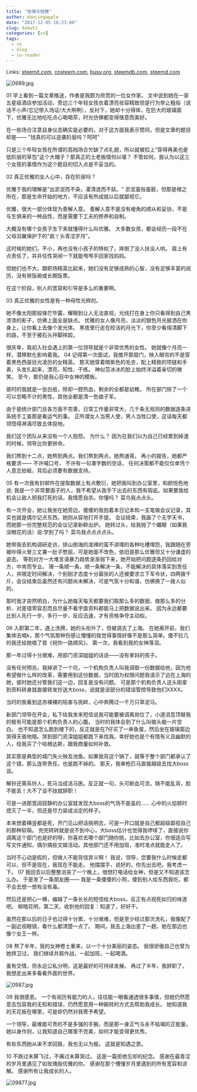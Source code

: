 ```yaml
---
title: "玫瑰与桔梗"
author: dancingapple
date: "2017-12-05 16:23:00"
slug: 6xkwti
categories: [cn]
tags: 
  - cn
  - blog
  - cn-reader
---
```


Links: [steemit.com](https://steemit.com/cn/@dancingapple/6xkwti), [cnsteem.com](https://cnsteem.com/cn/@dancingapple/6xkwti), [busy.org](https://busy.org/cn/@dancingapple/6xkwti), [steemdb.com](https://steemdb.com/cn/@dancingapple/6xkwti), [steemd.com](https://steemd.com/cn/@dancingapple/6xkwti)

![0989.jpg](https://steemitimages.com/DQmcG1ud4EJ1N4M3EQUL3P8p1KvR286MmLSABz8Tch5hwdT/0989.jpg)

01
早上看到一篇文章推送，作者是我颇为欣赏的一位女作家。
文中说到她在一家五星级酒店参加活动，旁边三个年轻女孩衣着漂亮妆容精致但是行为举止粗俗（说话不小声/忘记带入场证/大大咧咧），反衬下，她却十分得体，在巨大的玻璃窗下，优雅无比地吃吃点心喝喝茶，时光仿佛都变得惬意而美好。 

在一些场合注意自身仪态确实是必要的，对于这方面我表示赞同，但是文章的题目却是——
"钱真的可以逆袭阶层吗？呵呵"

只是三个年轻女孩在所谓的高档场合欠缺了点礼貌，所以就被扣上"穿得再美也是低阶层的草包"这个大帽子？那真正的土老板情何以堪？
不管如何，我认为以这三个女孩的事情作为这个题目的切入点是不妥当的。

02
真正优雅的女人心中，存在阶层吗？

优雅于我的理解是"出淤泥而不染，濯清涟而不妖。"
淤泥虽俗虽脏，但那是根之所在，那是生命开始的地方，不应该有所成就以后就鄙视它。

优雅，很大一部分体现为善解人意。
善解人意不是没有棱角的顺从和妥协，不是与生俱来的一种品性，而是需要下工夫的修养和自制。

大概没有哪个女孩子生下来就懂得什么叫优雅。
大多数女孩，都会经历一段不在父母羽翼保护下的"疯丫头青涩岁月"。

这时候的她们，不小，再也没有小孩子的特权了，摔倒了没人扶没人哄。
肩上有点责任了，并非任性哭闹一下就能甩甩手回家找妈妈。

但她们也不大，跟职场精英比起来，她们没有足够成熟的心智，没有足够丰富的阅历，没有铁饭碗或长期饭票。

在这个阶段，别人的宽容和引导是多么的重要啊。

03
真正优雅的女性是有一种母性光辉的。

她不像太阳那般锋芒毕露，耀眼到让人无法直视，光线打在身上你只看得到自己黑漆漆的影子，仿佛上面全是缺点。
优雅的女人像月亮，淡淡的银色月光披洒在你身上，让你看上去像个发光体。
黑夜里行走在皎洁的月光下，你至少看得清脚下的路，不至于被石头拌脚摔跤。

很庆幸，我初入社会遇上的第一位领导就是个非常优秀的女性。
她就像个月亮一样，潜移默化影响着我。
04
记得第一次面试，我推开那扇门，映入眼帘的不是穿着黑色西装目光凌厉的女精英。
那天她穿着暗紫色的毛衣，配上精致的项链和手表，头发扎起来，漂亮、知性、干练。
神似范冰冰的脸上始终洋溢着亲切的微笑。
至今，那仍是我心目中女神的模板。

彼时的我就是一张白纸，除却一腔热血，剩余的全都是幼稚。
所在部门除了一个可以忽略不计的男性，其他全都是清一色娘子军。

由于是统计部门且各方面不完善，日常工作量非常大，几千条无规则的数据逐条进系统手工查那是看运气的事。
正所谓女人当男人使，男人当牲口使，这话每天都领悟得淋漓尽致五体投地。

我们这个团队从来没有一个人抱怨。
为什么？
因为在我们以为自己已经累到掉渣的时候，领导比你更拼命。

我们熬到十二点，她熬到两点。我们熬到两点，她熬通宵。
再小的报告，她都严格要求——
不许喊口号，
不许有一句凑字数的空话，
任何决策都不能仅仅单凭个人意志拍板，背后必须要有数据支持。

05
有一次我有封邮件在提取数据上有点敷衍，她把我叫到办公室里，和颜悦色地说:
我是一个非常要面子的人，我不希望从我手下出去的东西有瑕疵。如果要我给机会让敌人把我打死的话，我情愿自杀。你懂吗？
菜鸟我点点头。

有一次开会，她让我坐在她旁边，傻傻的我抱着本日记本和一支笔做会议记录，其实也就是偶尔记点东西，她则从容地打开手提。
会议结束，我画了个无字天书，而她那一份完整规范的会议记录新鲜出炉。
她转过头，给我抛了个媚眼（如果我没眼花的话）说:学到了吗？
菜鸟我点点点点头。

她带我去机构调研走访，排山倒海的泼辣的蛮不讲理的各种吐槽埋怨，我跟随在旁被吵得火冒三丈兼一肚子憋屈，可是她面不改色，依旧是那么优雅但又十分谦虚的姿态。
等到对方一大堆言语暴力趋势渐渐弱下来，她开始把问题逐条扔回给对方，中肯而专业。
理一条顺一条，顺一条解决一条，不能解决的具体落实到责任人，并限定时间解决，个别刚才态度十分嚣张的人还被要求立下军令状，四两拨千斤，会议结束后虽然还有问题尚未解决，可是气氛十分和谐，仿佛换了一拨人似的。

那时我才突然明白，为什么她每天每天都要我们取那么多的数据、做那么多的分析、对差错零容忍而且尽量不看字面资料都能马上把数据说出来。
因为永远都要比别人先行一步、多行一步、反应迅速，才有资格争夺主动权。

06
入职第二年，遇上洗牌，她的头衔升了，但被调去了上海。
在她离开前，我们集体去唱k，那个气氛那种伤感让懵懂的我觉得事情好像不是那么简单。傻不拉几的我还给她唱了首《祝你一路顺风》。
第一次，我看到我的女神落泪。

那一年过得十分艰难，用部门资深姐姐的话说——没有爹妈的孩子。

没有任何预兆，我掉进了一个坑，一个机构负责人叫我调取一份数据给他，因为他希望做什么样的改革，需要用到这份数据，当时因为权限问题我请示了远在上海的她，彼时她还分管我们这一边，回复是没有问题。
可是那个机构负责人这头刚拿到资料转身就直接转发抄送大boss，说就是该部分的错误管控导致他们XXXX。

当时的我看到这赤裸裸的陷害与挑衅，心中奔腾过一千万只草泥马。

新部门领导在开会，私下给我发来短信说我可能要被调离岗位了，小道消息顶替我的极有可能是那个机构负责人的心腹。
当时的我体会到了什么叫做头脑一片空白。
也不知道怎么跑到楼下的，反正就是在7仔买了一串鱼蛋，然后坐在玻璃窗边哭得天昏地暗。哭到部门资深姐姐都跑下来找我。幸好她也是个有情有义且幽默的人，给我买了个哈根达斯，跟我商量如何补救。

其实那是典型的城门失火殃及池鱼。如果我背这个锅了，就等于整个部门都承认了这个错，那么连带责任，也是跑不掉的。
那天，我单枪匹马直接越级去找大boss谈。

解铃还需系铃人，死马当成活马医。反正就一句，头可断血可流，锅不能乱背，脸不能丢！大不了谈不拢就辞职！

可是一进那宽阔寂静的办公室就发现大boss的气场不是盖的……
心中的火焰顿时熄灭了一半，但还是尽力装成淡定的样子。

本来想着横竖都是死，开门见山把话挑明去，可是一开口就是自己都超级鄙视自己的那种软萌。
兜兜转转就是说不到中心，大boss估计也觉得我啰嗦了，直接说你调离这个部门也是好的呀，你喜欢去哪个部门随你挑，比如去办公室，你很适合写写文件通知，偶尔搞些文娱活动。其他部门还不用加班，准时准点就能走人了。

当时不心动是假的，但做人不能背信弃义啊！
我说，领导，您要我什么时候走都可以，但不是现在，我现在不能走。
他摆摆手，说好的，你先出去吧，我考虑一下。
07
我回去以后整整沮丧了一个晚上，很想打电话给女神，但是又不知道该怎么办。
于是发了一条朋友圈——
我是一条傻傻的小狗，傻到别人给东西我吃，都不会去想一想有没有毒。

然后还是把心一横，编辑了一条长长的短信给大boss，反正有点视死如归的味道吧。
柳暗花明，第二天，收到他的回复：知道了，好好干。

虽然在那以后的日子也过得十分累，十分艰难，但是至少经过那次洗礼，我像配了一副近视眼镜，看什么都清楚一点了。
期间，我去上海出差了一趟，她在那边也像个女王一样。



08
熬了半年，我的女神卷土重来，以一个十分美丽的姿态。
我很骄傲自己也曾为她捍卫过。
我们继续并肩作战，一起加班，一起喝酒。

虽有交情，但永远公私分明，这是最好的可持续发展。
再过了半年，我辞职了，我想走出来多看看外面的世界。

![0987.jpg](https://steemitimages.com/DQmUP4UcASBLDfVETSNdpv7tjPetFCNiL9fXjZxuFFT2WFL/0987.jpg)

09
我很感恩。
一个有阅历有能力的人，往往能一眼看通透很多事情，但她仍然愿意去包容我的无知和错误，仍然愿意用一种婉转的方式去帮助我成长。
她知道我的天花板在哪里，可是却仍然对我寄予希望。

一个领导，最难能可贵的不是多强的手腕，而是那一身正气与永不枯竭的正能量。
她以身作则，让我知道自己哪里不完美，如何才能变得更优秀。

有些东西她从来不求回报，我也无以为报。
这就是知遇之恩。

10
不跌过未算飞过，不痛过未算哭过。
这是一篇拒绝忘却的纪念。
感谢在最青涩的岁月里遇见了如玫瑰般优雅的你。
感谢在那个懵懂岁月里遇到的所有宽容和谅解。
感谢所有让我成长的人。


![09877.jpg](https://steemitimages.com/DQmRDmJD9CFWb6VBhigPajPbtN7Cwfkjee1jh9yPANwaiCn/09877.jpg)
